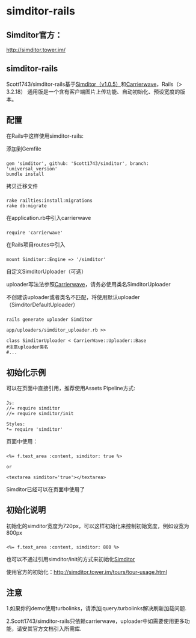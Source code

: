 simditor-rails
===========================



Simditor官方：
----------------------------------
http://simditor.tower.im/


simditor-rails
---------------------------------

Scott1743/simditor-rails基于[Simditor（v1.0.5）](http://simditor.tower.im/)和[Carrierwave](https://github.com/carrierwaveuploader/carrierwave)，Rails（> 3.2.18）
通用版是一个含有客户端图片上传功能、自动初始化、预设宽度的版本。

## 配置

在Rails中这样使用simditor-rails:

添加到Gemfile

###
    gem 'simditor', github: 'Scott1743/simditor', branch: 'universal_version'
    bundle install

拷贝迁移文件

###
    rake railties:install:migrations
    rake db:migrate

在application.rb中引入carrierwave

###
    require 'carrierwave'

在Rails项目routes中引入

###
    mount Simditor::Engine => '/simditor'

自定义SimditorUploader（可选）

uploader写法法参照[Carrierwave](https://github.com/carrierwaveuploader/carrierwave)，请务必使用类名SimditorUploader

不创建该uploader或者类名不匹配，将使用默认uploader（SimditorDefaultUploader）

###
    rails generate uploader Simditor

    app/uploaders/simditor_uploader.rb >>

    class SimditorUploader < CarrierWave::Uploader::Base
    #注意uploader类名
    #...


## 初始化示例

可以在页面中直接引用，推荐使用Assets Pipeline方式:

###
    Js:
    //= require simditor
    //= require simditor/init

    Styles:
    *= require 'simditor'

页面中使用：

###
    <%= f.text_area :content, simditor: true %>

    or

    <textarea simditor='true'></textarea>


Simditor已经可以在页面中使用了

## 初始化说明

初始化的simditor宽度为720px，可以这样初始化来控制初始宽度，例如设宽为800px

###
    <%= f.text_area :content, simditor: 800 %>

也可以不通过引用simditor/init的方式来初始化[Simditor](http://simditor.tower.im/)

使用官方的初始化：http://simditor.tower.im/tours/tour-usage.html

## 注意

1.如果你的demo使用turbolinks，请添加jquery.turbolinks解决刷新加载问题.

2.Scott1743/simditor-rails只依赖carrierwave，uploader中如需要使用更多功能，请安其官方文档引入所需库.






